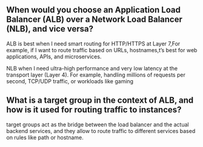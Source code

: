 ##  When would you choose an Application Load Balancer (ALB) over a Network Load Balancer (NLB), and vice versa?
ALB is best when I need smart routing for HTTP/HTTPS at Layer 7,For example, if I want to route traffic based on URLs, hostnames,t’s best for web applications, APIs, and microservices.

NLB when I need ultra-high performance and very low latency at the transport layer (Layer 4). For example, handling millions of requests per second, TCP/UDP traffic, or workloads like gaming

##  What is a target group in the context of ALB, and how is it used for routing traffic to instances?
target groups act as the bridge between the load balancer and the actual backend services, and they allow to route traffic to different services based on rules like path or hostname.
